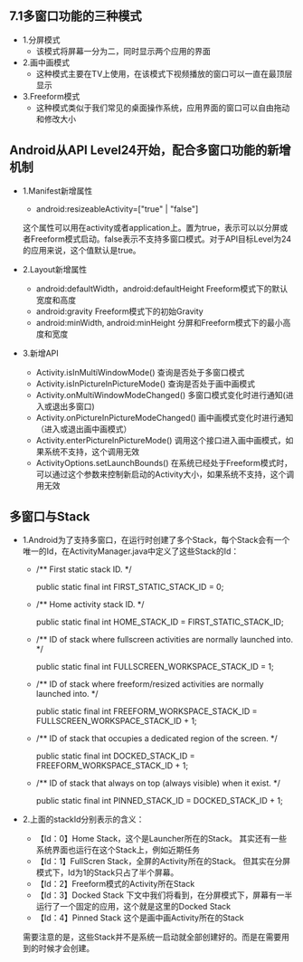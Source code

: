 ## 7.1多窗口功能的三种模式
  - 1.分屏模式
    - 该模式将屏幕一分为二，同时显示两个应用的界面
  - 2.画中画模式
    - 这种模式主要在TV上使用，在该模式下视频播放的窗口可以一直在最顶层显示
  - 3.Freeform模式
    - 这种模式类似于我们常见的桌面操作系统，应用界面的窗口可以自由拖动和修改大小
## Android从API Level24开始，配合多窗口功能的新增机制
  - 1.Manifest新增属性
    - android:resizeableActivity=["true" | "false"] 
    
    这个属性可以用在activity或者application上。置为true，表示可以以分屏或者Freeform模式启动。false表示不支持多窗口模式。对于API目标Level为24的应用来说，这个值默认是true。
  - 2.Layout新增属性
    - android:defaultWidth，android:defaultHeight Freeform模式下的默认宽度和高度
    - android:gravity Freeform模式下的初始Gravity
    - android:minWidth, android:minHeight 分屏和Freeform模式下的最小高度和宽度
  - 3.新增API
    - Activity.isInMultiWindowMode() 查询是否处于多窗口模式
    - Activity.isInPictureInPictureMode() 查询是否处于画中画模式
    - Activity.onMultiWindowModeChanged() 多窗口模式变化时进行通知(进入或退出多窗口)
    - Activity.onPictureInPictureModeChanged() 画中画模式变化时进行通知（进入或退出画中画模式）
    - Activity.enterPictureInPictureMode() 调用这个接口进入画中画模式，如果系统不支持，这个调用无效
    - ActivityOptions.setLaunchBounds() 在系统已经处于Freeform模式时，可以通过这个参数来控制新启动的Activity大小，如果系统不支持，这个调用无效

## 多窗口与Stack
  - 1.Android为了支持多窗口，在运行时创建了多个Stack，每个Stack会有一个唯一的Id，在ActivityManager.java中定义了这些Stack的Id：
    - /** First static stack ID. */
    
      public static final int FIRST_STATIC_STACK_ID = 0;
      
    - /** Home activity stack ID. */
    
      public static final int HOME_STACK_ID = FIRST_STATIC_STACK_ID;
      
    - /** ID of stack where fullscreen activities are normally launched into. */
      
      public static final int FULLSCREEN_WORKSPACE_STACK_ID = 1;
    
    - /** ID of stack where freeform/resized activities are normally launched into. */
    
      public static final int FREEFORM_WORKSPACE_STACK_ID = FULLSCREEN_WORKSPACE_STACK_ID + 1;
    
    - /** ID of stack that occupies a dedicated region of the screen. */
    
      public static final int DOCKED_STACK_ID = FREEFORM_WORKSPACE_STACK_ID + 1;
    
    - /** ID of stack that always on top (always visible) when it exist. */
    
      public static final int PINNED_STACK_ID = DOCKED_STACK_ID + 1;
      
  - 2.上面的stackId分别表示的含义：
    - 【Id：0】Home Stack，这个是Launcher所在的Stack。 其实还有一些系统界面也运行在这个Stack上，例如近期任务
    - 【Id：1】FullScren Stack，全屏的Activity所在的Stack。 但其实在分屏模式下，Id为1的Stack只占了半个屏幕。
    - 【Id：2】Freeform模式的Activity所在Stack
    - 【Id：3】Docked Stack 下文中我们将看到，在分屏模式下，屏幕有一半运行了一个固定的应用，这个就是这里的Docked Stack
    - 【Id：4】Pinned Stack 这个是画中画Activity所在的Stack
    
    需要注意的是，这些Stack并不是系统一启动就全部创建好的。而是在需要用到的时候才会创建。

